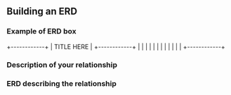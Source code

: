 ## Building an ERD 

### Example of ERD box

+------------+
| TITLE HERE |
+------------+
|            |
|            |
|            |
|            |
|            |
|            |
+------------+

### Description of your relationship


### ERD describing the relationship
